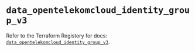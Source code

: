 # `data_opentelekomcloud_identity_group_v3`

Refer to the Terraform Registory for docs: [`data_opentelekomcloud_identity_group_v3`](https://www.terraform.io/docs/providers/opentelekomcloud/d/identity_group_v3).
